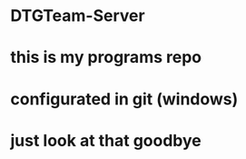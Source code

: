 # DTGTeam-Server
# this is my programs repo
# configurated in git (windows)
# just look at that goodbye
